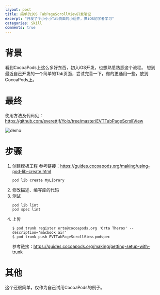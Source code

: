 ```yaml
---
layout: post
title: 简单的iOS TabPageScrollView开发笔记
excerpt: "开发了个小小小Tab页面的小组件，供iOS初学者学习"
categories: Skill
comments: true
---
```







# 背景
看到CocoaPods上这么多好东西，初入iOS开发，也想熟悉熟悉这个流程。
想到最近自己开发的一个简单的Tab页面，尝试完善一下，做的更通用一些，放到CocoaPods上。

# 最终
使用方法及代码见：https://github.com/everettjf/Yolo/tree/master/EVTTabPageScrollView

![demo](https://everettjf.github.io/images/extern/EVTTabPageScrollView.gif)


# 步骤

1. 创建模板工程
    参考链接：https://guides.cocoapods.org/making/using-pod-lib-create.html
    ```
    pod lib create MyLibrary
    ```
2. 修改描述、编写库的代码
3. 测试
    ```
    pod lib lint
    pod spec lint
    ```
4. 上传
    ```
    $ pod trunk register orta@cocoapods.org 'Orta Therox' --description='macbook air'
    $ pod trunk push EVTTabPageScrollView.podspec
    ```
    参考链接：https://guides.cocoapods.org/making/getting-setup-with-trunk

# 其他
这个还很简单，仅作为自己试用CocoaPods的例子。
